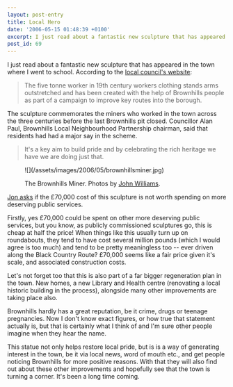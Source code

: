 ```yaml
---
layout: post-entry
title: Local Hero
date: '2006-05-15 01:48:39 +0100'
excerpt: I just read about a fantastic new sculpture that has appeared in the town where I went to school.
post_id: 69
---
```

I just read about a fantastic new sculpture that has appeared in the town where I went to school. According to the [local council's website][1]:

> The five tonne worker in 19th century workers clothing stands arms outstretched and has been created with the help of Brownhills people as part of a campaign to improve key routes into the borough.

The sculpture commemorates the miners who worked in the town across the three centuries before the last Brownhills pit closed. Councillor Alan Paul, Brownhills Local Neighbourhood Partnership chairman, said that residents had had a major say in the scheme.

> It's a key aim to build pride and by celebrating the rich heritage we have we are doing just that.

<figure>
    ![](/assets/images/2006/05/brownhillsminer.jpg)
    <figcaption>
        <p>The Brownhills Miner. Photos by <a href="http://www.flickr.com/photos/jlwilliams/146287127/">John Williams</a>.</p>
    </figcaption>
</figure>

[Jon asks][2] if the £70,000 cost of this sculpture is not worth spending on more deserving public services.

Firstly, yes £70,000 could be spent on other more deserving public services, but you know, as publicly commissioned sculptures go, this is cheap at half the price! When things like this usually turn up on roundabouts, they tend to have cost several million pounds (which I would agree is too much) and tend to be pretty meaningless too -- ever driven along the Black Country Route? £70,000 seems like a fair price given it's scale, and associated construction costs.

Let's not forget too that this is also part of a far bigger regeneration plan in the town. New homes, a new Library and Health centre (renovating a local historic building in the process), alongside many other improvements are taking place also.

Brownhills hardly has a great reputation, be it crime, drugs or teenage pregnancies. Now I don't know exact figures, or how true that statement actually is, but that is certainly what I think of and I'm sure other people imagine when they hear the name.

This statue not only helps restore local pride, but is is a way of generating interest in the town, be it via local news, word of mouth etc., and get people noticing Brownhills for more positive reasons. With that they will also find out about these other improvements and hopefully see that the town is turning a corner. It's been a long time coming.

[1]: http://www.walsall.gov.uk/news/giant_miner_sculpture_to_rise_over_brownhills.htm
[2]: http://www.roobottom.com/2006/05/14/what-is-that/